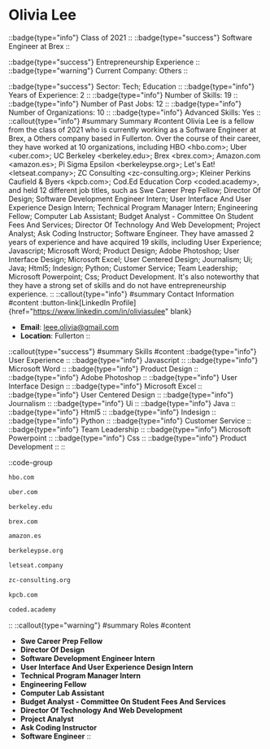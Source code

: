 # Olivia Lee
::badge{type="info"}
Class of 2021
::
::badge{type="success"}
Software Engineer at Brex
::

::badge{type="success"}
Entrepreneurship Experience
::
::badge{type="warning"}
Current Company: Others
::

::badge{type="success"}
Sector: Tech; Education
::
::badge{type="info"}
Years of Experience: 2
::
::badge{type="info"}
Number of Skills: 19
::
::badge{type="info"}
Number of Past Jobs: 12
::
::badge{type="info"}
Number of Organizations: 10
::
::badge{type="info"}
Advanced Skills: Yes
::
::callout{type="info"}
#summary
Summary
#content
Olivia Lee is a fellow from the class of 2021 who is currently working as a Software Engineer at Brex, a Others company based in Fullerton. Over the course of their career, they have worked at 10 organizations, including HBO <hbo.com>; Uber <uber.com>; UC Berkeley <berkeley.edu>; Brex <brex.com>; Amazon.com <amazon.es>; Pi Sigma Epsilon <berkeleypse.org>; Let's Eat! <letseat.company>; ZC Consulting <zc-consulting.org>; Kleiner Perkins Caufield & Byers <kpcb.com>; Cod.Ed Education Corp <coded.academy>, and held 12 different job titles, such as Swe Career Prep Fellow; Director Of Design; Software Development Engineer Intern; User Interface And User Experience Design Intern; Technical Program Manager Intern; Engineering Fellow; Computer Lab Assistant; Budget Analyst - Committee On Student Fees And Services; Director Of Technology And Web Development; Project Analyst; Ask Coding Instructor; Software Engineer. They have amassed 2 years of experience and have acquired 19 skills, including User Experience; Javascript; Microsoft Word; Product Design; Adobe Photoshop; User Interface Design; Microsoft Excel; User Centered Design; Journalism; Ui; Java; Html5; Indesign; Python; Customer Service; Team Leadership; Microsoft Powerpoint; Css; Product Development. It's also noteworthy that they have a strong set of skills and do not have entrepreneurship experience.
::
::callout{type="info"}
#summary
Contact Information
#content
:button-link[LinkedIn Profile]{href="https://www.linkedin.com/in/oliviasulee" blank}
- **Email**: leee.olivia@gmail.com
- **Location**: Fullerton
::

::callout{type="success"}
#summary
Skills
#content
::badge{type="info"}
User Experience
::
::badge{type="info"}
Javascript
::
::badge{type="info"}
Microsoft Word
::
::badge{type="info"}
Product Design
::
::badge{type="info"}
Adobe Photoshop
::
::badge{type="info"}
User Interface Design
::
::badge{type="info"}
Microsoft Excel
::
::badge{type="info"}
User Centered Design
::
::badge{type="info"}
Journalism
::
::badge{type="info"}
Ui
::
::badge{type="info"}
Java
::
::badge{type="info"}
Html5
::
::badge{type="info"}
Indesign
::
::badge{type="info"}
Python
::
::badge{type="info"}
Customer Service
::
::badge{type="info"}
Team Leadership
::
::badge{type="info"}
Microsoft Powerpoint
::
::badge{type="info"}
Css
::
::badge{type="info"}
Product Development
::
::

::code-group
```bash [HBO]
hbo.com
```
```bash [Uber]
uber.com
```
```bash [UC Berkeley]
berkeley.edu
```
```bash [Brex]
brex.com
```
```bash [Amazon.com]
amazon.es
```
```bash [Pi Sigma Epsilon]
berkeleypse.org
```
```bash [Let's Eat!]
letseat.company
```
```bash [ZC Consulting]
zc-consulting.org
```
```bash [Kleiner Perkins Caufield & Byers]
kpcb.com
```
```bash [Cod.Ed Education Corp]
coded.academy
```
::
::callout{type="warning"}
#summary
Roles
#content
- **Swe Career Prep Fellow**
- **Director Of Design**
- **Software Development Engineer Intern**
- **User Interface And User Experience Design Intern**
- **Technical Program Manager Intern**
- **Engineering Fellow**
- **Computer Lab Assistant**
- **Budget Analyst - Committee On Student Fees And Services**
- **Director Of Technology And Web Development**
- **Project Analyst**
- **Ask Coding Instructor**
- **Software Engineer**
::


